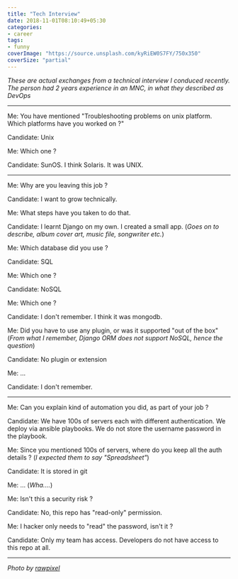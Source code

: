 ```yaml
---
title: "Tech Interview"
date: 2018-11-01T08:10:49+05:30
categories:
- career
tags:
- funny
coverImage: "https://source.unsplash.com/kyRiEW0S7FY/750x350"
coverSize: "partial"
---
```


*These are actual exchanges from a technical interview I conduced recently. The
person had 2 years experience in an MNC, in what they described as DevOps*

<!--more-->

------

Me: You have mentioned "Troubleshooting problems on unix platform. Which
platforms have you worked on ?"

Candidate: Unix

Me: Which one ?

Candidate: SunOS. I think Solaris. It was UNIX.

------

Me: Why are you leaving this job ?

Candidate: I want to grow technically.

Me: What steps have you taken to do that.

Candidate: I learnt Django on my own. I created a small app. (*Goes on to
describe, album cover art, music file, songwriter etc.*)

Me: Which database did you use ?

Candidate: SQL

Me: Which one ?

Candidate: NoSQL

Me: Which one ?

Candidate: I don't remember. I think it was mongodb.

Me: Did you have to use any plugin, or was it supported "out of the box" (*From
what I remember, Django ORM does not support NoSQL, hence the question*)

Candidate: No plugin or extension

Me: ...

Candidate: I don't remember.

-----

Me: Can you explain kind of automation you did, as part of your job ?

Candidate: We have 100s of servers each with different authentication. We deploy
via ansible playbooks. We do not store the username password in the playbook.

Me: Since you mentioned 100s of servers, where do you keep all the auth details
? (*I expected them to say "Spreadsheet"*)

Candidate: It is stored in git

Me: ... (*Wha....*)

Me: Isn't this a security risk ?

Candidate: No, this repo has "read-only" permission.

Me: I hacker only needs to "read" the password, isn't it ?

Candidate: Only my team has access. Developers do not have access to this repo
at all.

------

*Photo by [rawpixel](https://unsplash.com/@rawpixel)*
